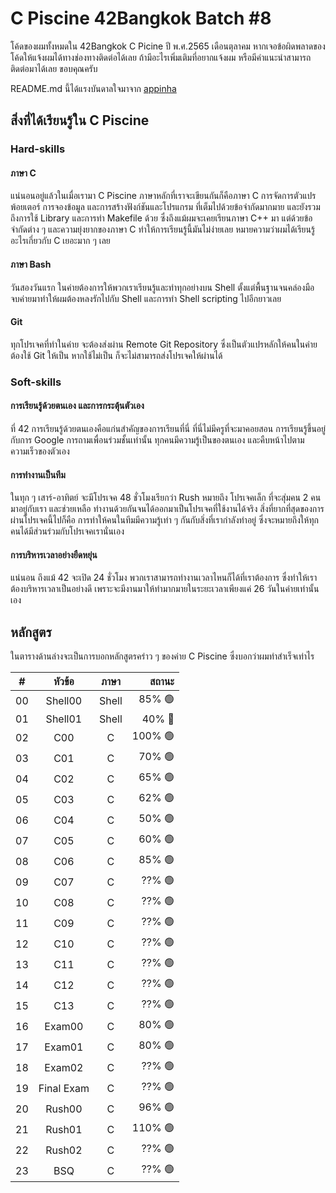 # C Piscine 42Bangkok Batch #8

โค้ดของผมทั้งหมดใน 42Bangkok C Picine ปี พ.ศ.2565 เดือนตุลาคม
หากเจอข้อผิดพลาดของโค้ดให้แจ้งผมได้ทางช่องทางติดต่อได้เลย
ถ้ามีอะไรเพิ่มเติมที่อยากแจ้งผม หรือมีคำแนะนำสามารถติดต่อมาได้เลย ขอบคุณครับ

README.md นี้ได้แรงบันดาลใจมาจาก [appinha](https://github.com/appinha/42sp-piscine)

## สิ่งที่ได้เรียนรู้ใน C Piscine

### Hard-skills

#### ภาษา C
แน่นอนอยู่แล้วในเมื่อเรามา C Piscine ภาษาหลักที่เราจะเขียนกันก็คือภาษา C การจัดการตัวแปร พ้อยเตอร์ การจองข้อมูล และการสร้างฟังก์ชันและโปรแกรม ที่เต็มไปด้วยข้อจำกัดมากมาย และยังรวมถึงการใช้ Library และการทำ Makefile ด้วย ซึ่งถึงแม้ผมจะเคยเรียนภาษา C++ มา แต่ด้วยข้อจำกัดต่าง ๆ และความยุ่งยากของภาษา C ทำให้การเรียนรู้นี้มันไม่ง่ายเลย หมายความว่าผมได้เรียนรู้อะไรเกี่ยวกับ C เยอะมาก ๆ เลย

#### ภาษา Bash
วันสองวันแรก ในค่ายต้องการให้พวกเราเรียนรู้และทำทุกอย่างบน Shell ตั้งแต่พื้นฐานจนคล่องมือ จบค่ายมาทำให้ผมต้องหลงรักไปกับ Shell และการทำ Shell scripting ไปอีกยาวเลย

#### Git
ทุกโปรเจคที่ทำในค่าย จะต้องส่งผ่าน Remote Git Repository ซึ่งเป็นตัวแปรหลักให้คนในค่ายต้องใช้ Git ให้เป็น หากใช้ไม่เป็น ก็จะไม่สามารถส่งโปรเจคให้ผ่านได้

### Soft-skills

#### การเรียนรู้ด้วยตนเอง และการกระตุ้นตัวเอง
ที่ 42 การเรียนรู้ด้วยตนเองคือแก่นสำคัญของการเรียนที่นี่ ที่นี่ไม่มีครูที่จะมาคอยสอน การเรียนรู้ขึ้นอยู่กับการ Google การถามเพื่อนร่วมชั้นเท่านั้น ทุกคนมีความรู้เป็นของตนเอง และคืบหน้าไปตามความเร็วของตัวเอง

#### การทำงานเป็นทีม
ในทุก ๆ เสาร์-อาทิตย์ จะมีโปรเจค 48 ชั่วโมงเรียกว่า Rush หมายถึง โปรเจคเล็ก ที่จะสุ่มคน 2 คนมาอยู่กับเรา และช่วยเหลือ ทำงานด้วยกันจนได้ออกมาเป็นโปรเจคที่ใช้งานได้จริง สิ่งที่ยากที่สุดของการผ่านโปรเจคนี้ไปก็คือ การทำให้คนในทีมมีความรู้เท่า ๆ กันกับสิ่งที่เรากำลังทำอยู่ ซึ่งจะหมายถึงให้ทุกคนได้มีส่วนร่วมกับโปรเจคเรานั่นเอง

#### การบริหารเวลาอย่างยืดหยุ่น
แน่นอน ถึงแม้ 42 จะเปิด 24 ชั่วโมง พวกเราสามารถทำงานเวลาไหนก็ได้ที่เราต้องการ ซึ่งทำให้เราต้องบริหารเวลาเป็นอย่างดี เพราะจะมีงานมาให้ทำมากมายในระยะเวลาเพียงแค่ 26 วันในค่ายเท่านั้นเอง

## หลักสูตร
ในตารางด้านล่างจะเป็นการบอกหลักสูตรคร่าว ๆ ของค่าย C Piscine ซึ่งบอกว่าผมทำสำเร็จเท่าไร

 **#** | **หัวข้อ** | **ภาษา** | **สถานะ**
:---:|:---:|:---:|---:
 00 | Shell00 | Shell | 85% 🟢
 01 | Shell01 | Shell | 40% 🔴
 02 | C00 | C | 100% 🟢
 03 | C01 | C | 70% 🟢
 04 | C02 | C | 65% 🟢
 05 | C03 | C | 62% 🟢
 06 | C04 | C | 50% 🟢
 07 | C05 | C | 60% 🟢
 08 | C06 | C | 85% 🟢
 09 | C07 | C | ??% 🟢
 10 | C08 | C | ??% 🟢
 11 | C09 | C | ??% 🟢
 12 | C10 | C | ??% 🟢
 13 | C11 | C | ??% 🟢
 14 | C12 | C | ??% 🟢
 15 | C13 | C | ??% 🟢
 16 | Exam00 | C | 80% 🟢
 17 | Exam01 | C | 80% 🟢
 18 | Exam02 | C | ??% 🟢
 19 | Final Exam | C | ??% 🟢
 20 | Rush00 | C | 96% 🟢
 21 | Rush01 | C | 110% 🟢
 22 | Rush02 | C | ??% 🟢
 23 | BSQ | C | ??% 🟢
